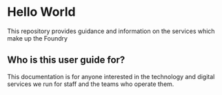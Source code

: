 # Hello World

This repository provides guidance and information on the services which make up the Foundry

## Who is this user guide for?

This documentation is for anyone interested in the technology and digital services we run for staff and the teams who operate them.
